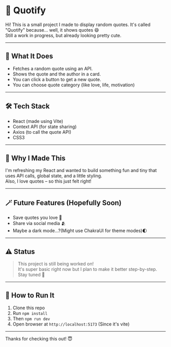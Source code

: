# 💬 Quotify

Hi! This is a small project I made to display random quotes. It's called "Quotify" because... well, it shows quotes 😄  
Still a work in progress, but already looking pretty cute.

---

## 🧠 What It Does

- Fetches a random quote using an API.
- Shows the quote and the author in a card.
- You can click a button to get a new quote.
- You can choose quote category (like love, life, motivation) 

---

## 🛠 Tech Stack

- React (made using Vite)
- Context API (for state sharing)
- Axios (to call the quote API)
- CSS3

---

## 🎯 Why I Made This

I'm refreshing my React and wanted to build something fun and tiny that uses API calls, global state, and a little styling.  
Also, I love quotes – so this just felt right!

---

## 🪄 Future Features (Hopefully Soon)

- Save quotes you love 💖
- Share via social media 🫂
- Maybe a dark mode...?(Might use ChakraUI for theme modes)🌓

---

## ⚠️ Status

> This project is still being worked on!  
It's super basic right now but I plan to make it better step-by-step. Stay tuned 🌱

---

## 🏁 How to Run It

1. Clone this repo  
2. Run `npm install`  
3. Then `npm run dev`  
4. Open browser at `http://localhost:5173` (Since it's vite)

---

Thanks for checking this out! 😇
